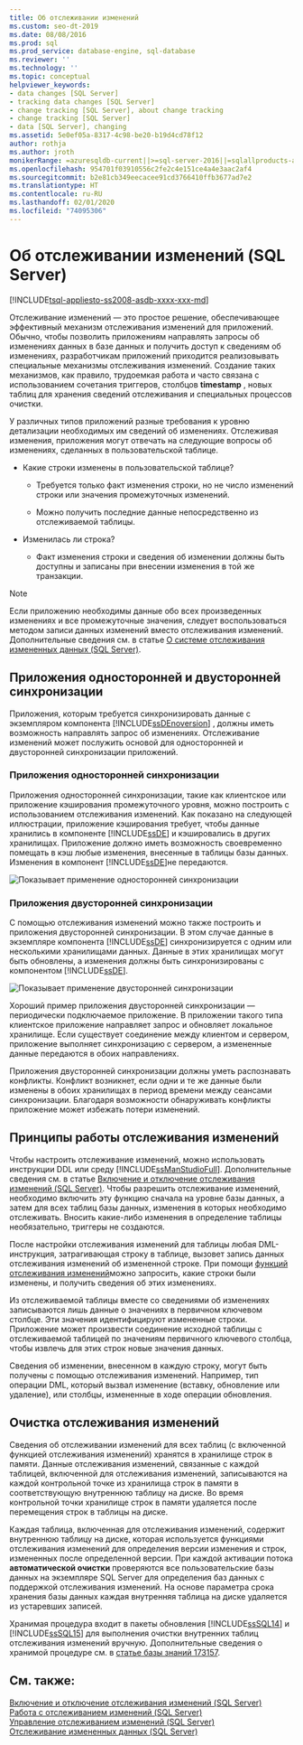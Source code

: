 ```yaml
---
title: Об отслеживании изменений
ms.custom: seo-dt-2019
ms.date: 08/08/2016
ms.prod: sql
ms.prod_service: database-engine, sql-database
ms.reviewer: ''
ms.technology: ''
ms.topic: conceptual
helpviewer_keywords:
- data changes [SQL Server]
- tracking data changes [SQL Server]
- change tracking [SQL Server], about change tracking
- change tracking [SQL Server]
- data [SQL Server], changing
ms.assetid: 5e0ef05a-8317-4c98-be20-b19d4cd78f12
author: rothja
ms.author: jroth
monikerRange: =azuresqldb-current||>=sql-server-2016||=sqlallproducts-allversions||>=sql-server-linux-2017||=azuresqldb-mi-current
ms.openlocfilehash: 954701f03910556c2fe2c4e151ce4a4e3aac2af4
ms.sourcegitcommit: b2e81cb349eecacee91cd3766410ffb3677ad7e2
ms.translationtype: HT
ms.contentlocale: ru-RU
ms.lasthandoff: 02/01/2020
ms.locfileid: "74095306"
---
```

# <a name="about-change-tracking-sql-server"></a>Об отслеживании изменений (SQL Server)
[!INCLUDE[tsql-appliesto-ss2008-asdb-xxxx-xxx-md](../../includes/tsql-appliesto-ss2008-asdb-xxxx-xxx-md.md)]

  Отслеживание изменений — это простое решение, обеспечивающее эффективный механизм отслеживания изменений для приложений. Обычно, чтобы позволить приложениям направлять запросы об изменениях данных в базе данных и получить доступ к сведениям об изменениях, разработчикам приложений приходится реализовывать специальные механизмы отслеживания изменений. Создание таких механизмов, как правило, трудоемкая работа и часто связана с использованием сочетания триггеров, столбцов **timestamp** , новых таблиц для хранения сведений отслеживания и специальных процессов очистки.  
  
 У различных типов приложений разные требования к уровню детализации необходимых им сведений об изменениях. Отслеживая изменения, приложения могут отвечать на следующие вопросы об изменениях, сделанных в пользовательской таблице.  
  
-   Какие строки изменены в пользовательской таблице?  
  
    -   Требуется только факт изменения строки, но не число изменений строки или значения промежуточных изменений.  
  
    -   Можно получить последние данные непосредственно из отслеживаемой таблицы.  
  
-   Изменилась ли строка?  
  
    -   Факт изменения строки и сведения об изменении должны быть доступны и записаны при внесении изменения в той же транзакции.  
  
> [!NOTE]  
>  Если приложению необходимы данные обо всех произведенных изменениях и все промежуточные значения, следует воспользоваться методом записи данных изменений вместо отслеживания изменений. Дополнительные сведения см. в статье [О системе отслеживания измененных данных (SQL Server)](../../relational-databases/track-changes/about-change-data-capture-sql-server.md).  
  
## <a name="one-way-and-two-way-synchronization-applications"></a>Приложения односторонней и двусторонней синхронизации  
 Приложения, которым требуется синхронизировать данные с экземпляром компонента [!INCLUDE[ssDEnoversion](../../includes/ssdenoversion-md.md)] , должны иметь возможность направлять запрос об изменениях. Отслеживание изменений может послужить основой для односторонней и двусторонней синхронизации приложений.  
  
### <a name="one-way-synchronization-applications"></a>Приложения односторонней синхронизации  
 Приложения односторонней синхронизации, такие как клиентское или приложение кэширования промежуточного уровня, можно построить с использованием отслеживания изменений. Как показано на следующей иллюстрации, приложение кэширования требует, чтобы данные хранились в компоненте [!INCLUDE[ssDE](../../includes/ssde-md.md)] и кэшировались в других хранилищах. Приложение должно иметь возможность своевременно помещать в кэш любые изменения, внесенные в таблицы базы данных. Изменения в компонент [!INCLUDE[ssDE](../../includes/ssde-md.md)]не передаются.  
  
 ![Показывает применение односторонней синхронизации](../../relational-databases/track-changes/media/one-waysync.gif "Показывает применение односторонней синхронизации")  
  
### <a name="two-way-synchronization-applications"></a>Приложения двусторонней синхронизации  
 С помощью отслеживания изменений можно также построить и приложения двусторонней синхронизации. В этом случае данные в экземпляре компонента [!INCLUDE[ssDE](../../includes/ssde-md.md)] синхронизируется с одним или несколькими хранилищами данных. Данные в этих хранилищах могут быть обновлены, а изменения должны быть синхронизированы с компонентом [!INCLUDE[ssDE](../../includes/ssde-md.md)].  
  
 ![Показывает применение двусторонней синхронизации](../../relational-databases/track-changes/media/two-waysync.gif "Показывает применение двусторонней синхронизации")  
  
 Хороший пример приложения двусторонней синхронизации — периодически подключаемое приложение. В приложении такого типа клиентское приложение направляет запрос и обновляет локальное хранилище. Если существует соединение между клиентом и сервером, приложение выполняет синхронизацию с сервером, а измененные данные передаются в обоих направлениях.  
  
 Приложения двусторонней синхронизации должны уметь распознавать конфликты. Конфликт возникнет, если одни и те же данные были изменены в обоих хранилищах в период времени между сеансами синхронизации. Благодаря возможности обнаруживать конфликты приложение может избежать потери изменений.  
  
## <a name="how-change-tracking-works"></a>Принципы работы отслеживания изменений  
 Чтобы настроить отслеживание изменений, можно использовать инструкции DDL или среду [!INCLUDE[ssManStudioFull](../../includes/ssmanstudiofull-md.md)]. Дополнительные сведения см. в статье [Включение и отключение отслеживания изменений (SQL Server)](../../relational-databases/track-changes/enable-and-disable-change-tracking-sql-server.md). Чтобы разрешить отслеживание изменений, необходимо включить эту функцию сначала на уровне базы данных, а затем для всех таблиц базы данных, изменения в которых необходимо отслеживать. Вносить какие-либо изменения в определение таблицы необязательно, триггеры не создаются.  
  
 После настройки отслеживания изменений для таблицы любая DML-инструкция, затрагивающая строку в таблице, вызовет запись данных отслеживания изменений об измененной строке. При помощи [функций отслеживания изменений](../../relational-databases/system-functions/change-tracking-functions-transact-sql.md)можно запросить, какие строки были изменены, и получить сведения об этих изменениях.  
  
 Из отслеживаемой таблицы вместе со сведениями об изменениях записываются лишь данные о значениях в первичном ключевом столбце. Эти значения идентифицируют измененные строки. Приложение может произвести соединение исходной таблицы с отслеживаемой таблицей по значениям первичного ключевого столбца, чтобы извлечь для этих строк новые значения данных.  
  
 Сведения об изменении, внесенном в каждую строку, могут быть получены с помощью отслеживания изменений. Например, тип операции DML, который вызвал изменение (вставку, обновление или удаление), или столбцы, измененные в ходе операции обновления. 
 
## <a name="change-tracking-cleanup"></a>Очистка отслеживания изменений
Сведения об отслеживании изменений для всех таблиц (с включенной функцией отслеживания изменений) хранятся в хранилище строк в памяти. Данные отслеживания изменений, связанные с каждой таблицей, включенной для отслеживания изменений, записываются на каждой контрольной точке из хранилища строк в памяти в соответствующую внутреннюю таблицу на диске. Во время контрольной точки хранилище строк в памяти удаляется после перемещения строк в таблицы на диске.

Каждая таблица, включенная для отслеживания изменений, содержит внутреннюю таблицу на диске, которая используется функциями отслеживания изменений для определения версии изменения и строк, измененных после определенной версии. При каждой активации потока **автоматической очистки** проверяются все пользовательские базы данных на экземпляре SQL Server для определения баз данных с поддержкой отслеживания изменений. На основе параметра срока хранения базы данных каждая внутренняя таблица на диске удаляется из устаревших записей.

Хранимая процедура входит в пакеты обновления [!INCLUDE[ssSQL14](../../includes/sssql14-md.md)] и [!INCLUDE[ssSQL15](../../includes/sssql15-md.md)] для выполнения очистки внутренних таблиц отслеживания изменений вручную. Дополнительные сведения о хранимой процедуре см. в [статье базы знаний 173157](https://support.microsoft.com/help/3173157/adds-a-stored-procedure-for-the-manual-cleanup-of-the-change-tracking-side-table-in-sql-server-2014-sp2-or-2016-sp1). 
  
## <a name="see-also"></a>См. также:  
 [Включение и отключение отслеживания изменений (SQL Server)](../../relational-databases/track-changes/enable-and-disable-change-tracking-sql-server.md)   
 [Работа с отслеживанием изменений (SQL Server)](../../relational-databases/track-changes/work-with-change-tracking-sql-server.md)   
 [Управление отслеживанием изменений (SQL Server)](../../relational-databases/track-changes/manage-change-tracking-sql-server.md)   
 [Отслеживание измененных данных (SQL Server)](../../relational-databases/track-changes/track-data-changes-sql-server.md)  
  
  
